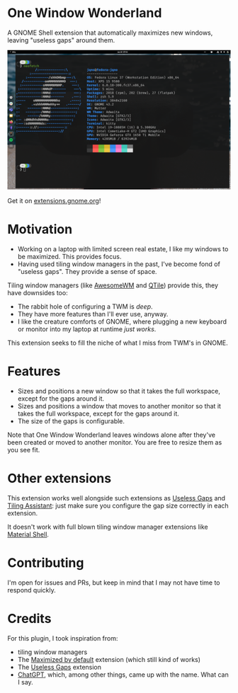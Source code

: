 # One Window Wonderland

A GNOME Shell extension that automatically maximizes new windows, leaving "useless gaps" around them.

![A screenshot of One Window Wonderland in action](screenshot.png)

Get it on [extensions.gnome.org](https://extensions.gnome.org/extension/5696/one-window-wonderland/)!

# Motivation

- Working on a laptop with limited screen real estate, I like my windows to be maximized. This provides focus.
- Having used tiling window managers in the past, I've become fond of "useless gaps". They provide a sense of space.

Tiling window managers (like [AwesomeWM](https://awesomewm.org/) and [QTile](http://www.qtile.org/)) provide this, they have downsides too:

- The rabbit hole of configuring a TWM is _deep_.
- They have more features than I'll ever use, anyway.
- I like the creature comforts of GNOME, where plugging a new keyboard or monitor into my laptop at runtime _just works_.

This extension seeks to fill the niche of what I miss from TWM's in GNOME.

# Features

- Sizes and positions a new window so that it takes the full workspace, except for the gaps around it.
- Sizes and positions a window that moves to another monitor so that it takes the full workspace, except for the gaps around it.
- The size of the gaps is configurable.

Note that One Window Wonderland leaves windows alone after they've been created or moved to another monitor. You are free to resize them as you see fit.

# Other extensions

This extension works well alongside such extensions as [Useless Gaps](https://extensions.gnome.org/extension/4684/useless-gaps/) and [Tiling Assistant](https://extensions.gnome.org/extension/3733/tiling-assistant/): just make sure you configure the gap size correctly in each extension.

It doesn't work with full blown tiling window manager extensions like [Material Shell](https://material-shell.com/).

# Contributing

I'm open for issues and PRs, but keep in mind that I may not have time to respond quickly.

# Credits

For this plugin, I took inspiration from:

- tiling window managers
- The [Maximized by default](https://extensions.gnome.org/extension/1193/maximized-by-default/) extension (which still kind of works)
- The [Useless Gaps](https://extensions.gnome.org/extension/4684/useless-gaps/) extension
- [ChatGPT](https://chat.openai.com), which, among other things, came up with the name. What can I say.

